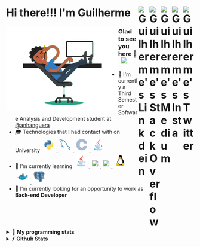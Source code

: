 <div align='left'><h1> Hi there!!! I'm Guilherme
<a href="https://twitter.com/iamgrodrigues" target="_blank" rel="nofollow">
    <img align="right" alt="Guilherme's Twitter" width="30px" src="https://cdn.jsdelivr.net/npm/simple-icons@v3/icons/twitter.svg" />
</a>
<a href="https://www.instagram.com/iamgrodrigues" target="_blank" rel="nofollow">
    <img align="right" alt="Guilherme's Insta" width="30px" src="https://cdn.jsdelivr.net/npm/simple-icons@v3/icons/instagram.svg" />
</a>
<a href="https://medium.com/@iamgrodrigues" target="_blank" rel="nofollow">
    <img align="right" alt="Guilherme's Medium" width="30px" src="https://cdn.jsdelivr.net/npm/simple-icons@v3/icons/medium.svg" />
</a>
<a href="https://stackoverflow.com/users/14347023/iamgrodrigues" target="_blank" rel="nofollow">
    <img align="right" alt="Guilherme's StackOverflow" width="30px" src="https://cdn.jsdelivr.net/npm/simple-icons@3.0.1/icons/stackoverflow.svg" />
</a>
<a href="https://www.linkedin.com/in/iamgrodrigues" target="_blank" rel="nofollow">
    <img align="right" alt="Guilherme's Linkdein" width="30px" src="https://cdn.jsdelivr.net/npm/simple-icons@v3/icons/linkedin.svg" />
</a>
</h1>
</div>

<img src='https://github.com/iamgrodrigues/iamgrodrigues/blob/master/Assets/dev.gif' width="300px" align='left'>

### Glad to see you here 👋 &nbsp; ![](https://visitor-badge.glitch.me/badge?page_id=iamgrodrigues.iamgrodrigues&style=flat-square&color=0088cc)
- :school: I'm currently a Third Semester Software Analysis and Development student at <a href="https://www.anhanguera.com/">@anhanguera </a>
- 🎓 Technologies that I had contact with on University
	<a href="https://www.python.org/" target="_blank" rel="nofollow">
	    <img width="30px" style="padding:5px" src="https://raw.githubusercontent.com/devicons/devicon/master/icons/python/python-original.svg"/>
	</a>
	<a href="https://www.mysql.com/" target="_blank" rel="nofollow">
	    <img width="30px" style="padding:5px" src="https://raw.githubusercontent.com/devicons/devicon/master/icons/mysql/mysql-original.svg"/>
	</a>
	<a href="https://en.wikipedia.org/wiki/C_(programming_language)#:~:text=C%20(%2Fsi%CB%90%2F%2C,efficiently%20to%20typical%20machine%20instructions." target="_blank" rel="nofollow">
	    <img width="30px" style="padding:5px" src="https://raw.githubusercontent.com/devicons/devicon/master/icons/c/c-original.svg"/>
	</a>
	<a href="https://www.java.com/" target="_blank" rel="nofollow">
	    <img width="30px" style="padding:5px" src="https://raw.githubusercontent.com/devicons/devicon/master/icons/java/java-original.svg"/>
	</a>
- 🌱 I’m currently learning 
	<a href="https://www.java.com/" target="_blank" rel="nofollow">
			<img width="30px" style="padding:5px" src="https://raw.githubusercontent.com/devicons/devicon/master/icons/java/java-original.svg"/>
	</a>
	<a href="https://spring.io/" target="_blank" rel="nofollow">
	    <img width="30px" style="padding:5px" src="https://www.vectorlogo.zone/logos/springio/springio-icon.svg"/>
	</a>
	<a href="https://angularjs.org/" target="_blank" rel="nofollow">
	    <img width="30px" style="padding:5px" src="https://www.vectorlogo.zone/logos/angular/angular-icon.svg"/>
	</a>
	<a href="https://en.wikipedia.org/wiki/Linux" target="_blank" rel="nofollow">
	    <img width="30px" style="padding:5px" src="https://raw.githubusercontent.com/devicons/devicon/master/icons/linux/linux-original.svg"/>
	</a>
	<a href="https://www.docker.com/" target="_blank" rel="nofollow">
	    <img width="30px" style="padding:5px" src="https://raw.githubusercontent.com/devicons/devicon/master/icons/docker/docker-original.svg"/>
	</a>
	<a href="https://www.postgresql.org/" target="_blank" rel="nofollow">
	    <img width="30px" style="padding:5px" src="https://raw.githubusercontent.com/devicons/devicon/master/icons/postgresql/postgresql-original.svg"/>
	</a>
- 🔭 I’m currently looking for an opportunity to work as **Back-end Developer**

<br />
<br />
<br />
<br />

<details> 
 <summary>🤖 <b>My programming stats</b></summary>
<br>
  
<!--START_SECTION:waka-->
![Lines of code](https://img.shields.io/badge/From%20Hello%20World%20I%27ve%20Written-45663%20lines%20of%20code-blue)

**🐱 My Github Data** 

> 🏆 176 Contributions in the Year 2021
 > 
> 📦 11.4 kB Used in Github's Storage 
 > 
> 💼 Opted to Hire
 > 
> 📜 14 Public Repositories 
 > 
> 🔑 0 Private Repositories  
 > 
**I'm an Early 🐤** 

```text
🌞 Morning    70 commits     █████░░░░░░░░░░░░░░░░░░░░   23.41% 
🌆 Daytime    94 commits     ███████░░░░░░░░░░░░░░░░░░   31.44% 
🌃 Evening    82 commits     ██████░░░░░░░░░░░░░░░░░░░   27.42% 
🌙 Night      53 commits     ████░░░░░░░░░░░░░░░░░░░░░   17.73%

```
📅 **I'm Most Productive on Friday** 

```text
Monday       28 commits     ██░░░░░░░░░░░░░░░░░░░░░░░   9.36% 
Tuesday      42 commits     ███░░░░░░░░░░░░░░░░░░░░░░   14.05% 
Wednesday    52 commits     ████░░░░░░░░░░░░░░░░░░░░░   17.39% 
Thursday     51 commits     ████░░░░░░░░░░░░░░░░░░░░░   17.06% 
Friday       85 commits     ███████░░░░░░░░░░░░░░░░░░   28.43% 
Saturday     21 commits     █░░░░░░░░░░░░░░░░░░░░░░░░   7.02% 
Sunday       20 commits     █░░░░░░░░░░░░░░░░░░░░░░░░   6.69%

```


📊 **This Week I Spent My Time On** 

```text
⌚︎ Time Zone: America/Sao_Paulo

💬 Programming Languages: 
Java                     15 hrs 51 mins      █████████████████░░░░░░░░   67.89% 
sh                       2 hrs 34 mins       ██░░░░░░░░░░░░░░░░░░░░░░░   11.0% 
Git                      1 hr 42 mins        █░░░░░░░░░░░░░░░░░░░░░░░░   7.28% 
Properties               1 hr 10 mins        █░░░░░░░░░░░░░░░░░░░░░░░░   5.05% 
Markdown                 1 hr 9 mins         █░░░░░░░░░░░░░░░░░░░░░░░░   4.96%

🔥 Editors: 
IntelliJ                 17 hrs 55 mins      ███████████████████░░░░░░   76.68% 
Zsh                      4 hrs 15 mins       ████░░░░░░░░░░░░░░░░░░░░░   18.19% 
VS Code                  1 hr 8 mins         █░░░░░░░░░░░░░░░░░░░░░░░░   4.87% 
Vim                      3 mins              ░░░░░░░░░░░░░░░░░░░░░░░░░   0.26%

🐱‍💻 Projects: 
OrangeSena-API           13 hrs 37 mins      ██████████████░░░░░░░░░░░   58.27% 
DsDelivery-API           7 hrs 44 mins       ████████░░░░░░░░░░░░░░░░░   33.15% 
Terminal                 1 hr 54 mins        ██░░░░░░░░░░░░░░░░░░░░░░░   8.16% 
BeerManager-API          5 mins              ░░░░░░░░░░░░░░░░░░░░░░░░░   0.42% 
PeopleManager-API        0 secs              ░░░░░░░░░░░░░░░░░░░░░░░░░   0.0%

💻 Operating System: 
Linux                    23 hrs 22 mins      █████████████████████████   100.0%

```

**I Mostly Code in Java** 

```text
Java                     8 repos             ███████████████░░░░░░░░░░   61.54% 
JavaScript               1 repo              ██░░░░░░░░░░░░░░░░░░░░░░░   7.69% 
CSS                      1 repo              ██░░░░░░░░░░░░░░░░░░░░░░░   7.69% 
Python                   1 repo              ██░░░░░░░░░░░░░░░░░░░░░░░   7.69% 
TypeScript               1 repo              ██░░░░░░░░░░░░░░░░░░░░░░░   7.69%

```



<!--END_SECTION:waka-->

</details>

<details>	
  <summary><b>⚡ Github Stats</b></summary>

<div>
	<img height="180em" src="https://github-readme-stats.vercel.app/api?username=iamgrodrigues&show_icons=true&hide_border=true&theme=gotham" />
	<img height="180em" src="https://github-readme-stats.vercel.app/api/top-langs/?username=iamgrodrigues&&show_icons=true&hide_border=true&layout=compact&langs_count=8&theme=gotham"/>
</div>
</details>


